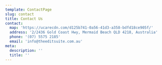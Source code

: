 ```yaml
---
template: ContactPage
slug: contact
title: Contact Us
contact:
  map: 'https://ucarecdn.com/d125b741-0a56-41d3-a358-bdfd18ce905f/'
  address: '2/2436 Gold Coast Hwy, Mermaid Beach QLD 4218, Australia'
  phone: '(07) 5575 2185'
  email: 'info@theeditsuite.com.au'
meta:
  description: ''
  title: ''
---
```

